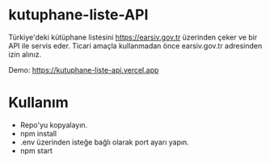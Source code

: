# kutuphane-liste-API

Türkiye'deki kütüphane listesini https://earsiv.gov.tr üzerinden çeker ve bir API ile servis eder. Ticari amaçla kullanmadan önce earsiv.gov.tr adresinden izin alınız.

Demo: https://kutuphane-liste-api.vercel.app

# Kullanım

 - Repo'yu kopyalayın.
 - npm install
 - .env üzerinden isteğe bağlı olarak port ayarı yapın.
 - npm start
